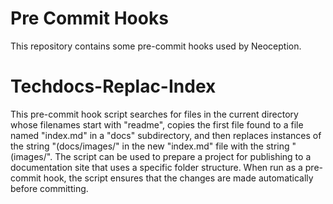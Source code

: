 # Pre Commit Hooks

This repository contains some pre-commit hooks used by Neoception.

# Techdocs-Replac-Index

This pre-commit hook script searches for files in the current directory whose filenames start with "readme", copies the first file found to a file named "index.md" in a "docs" subdirectory, and then replaces instances of the string "(docs/images/" in the new "index.md" file with the string "(images/". The script can be used to prepare a project for publishing to a documentation site that uses a specific folder structure. When run as a pre-commit hook, the script ensures that the changes are made automatically before committing.